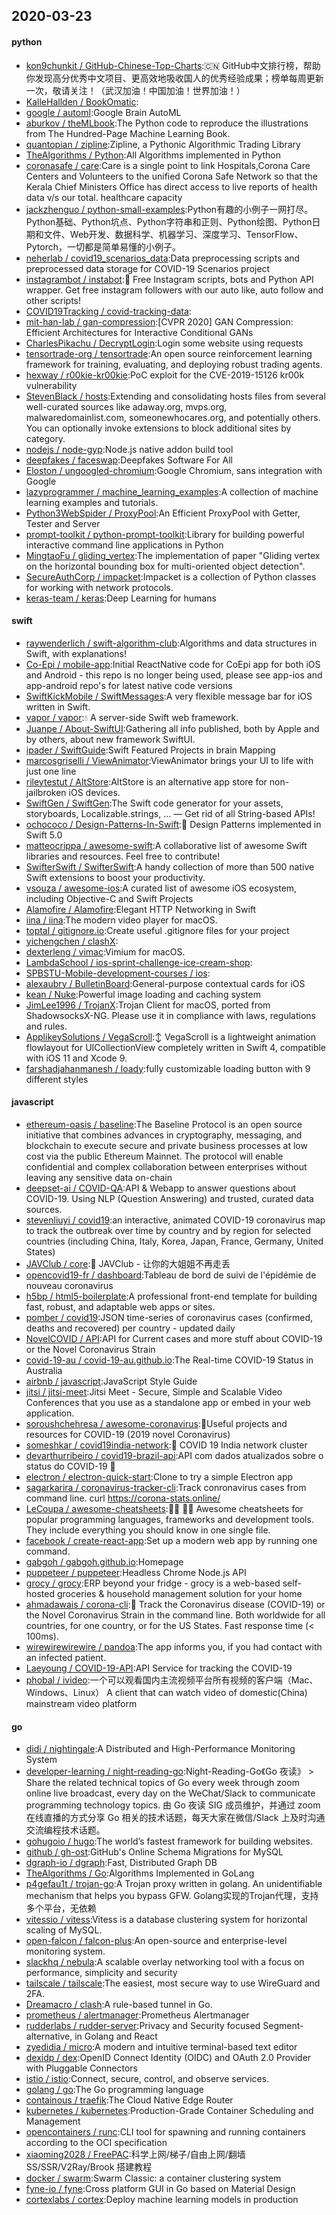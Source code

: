 ## 2020-03-23

#### python
* [kon9chunkit / GitHub-Chinese-Top-Charts](https://github.com/kon9chunkit/GitHub-Chinese-Top-Charts):🇨🇳
GitHub中文排行榜，帮助你发现高分优秀中文项目、更高效地吸收国人的优秀经验成果；榜单每周更新一次，敬请关注！（武汉加油！中国加油！世界加油！）
* [KalleHallden / BookOmatic](https://github.com/KalleHallden/BookOmatic):
* [google / automl](https://github.com/google/automl):Google Brain AutoML
* [aburkov / theMLbook](https://github.com/aburkov/theMLbook):The Python code to reproduce the illustrations from The Hundred-Page Machine Learning Book.
* [quantopian / zipline](https://github.com/quantopian/zipline):Zipline, a Pythonic Algorithmic Trading Library
* [TheAlgorithms / Python](https://github.com/TheAlgorithms/Python):All Algorithms implemented in Python
* [coronasafe / care](https://github.com/coronasafe/care):Care is a single point to link Hospitals,Corona Care Centers and Volunteers to the unified Corona Safe Network so that the Kerala Chief Ministers Office has direct access to live reports of health data v/s our total. healthcare capacity
* [jackzhenguo / python-small-examples](https://github.com/jackzhenguo/python-small-examples):Python有趣的小例子一网打尽。Python基础、Python坑点、Python字符串和正则、Python绘图、Python日期和文件、Web开发、数据科学、机器学习、深度学习、TensorFlow、Pytorch，一切都是简单易懂的小例子。
* [neherlab / covid19_scenarios_data](https://github.com/neherlab/covid19_scenarios_data):Data preprocessing scripts and preprocessed data storage for COVID-19 Scenarios project
* [instagrambot / instabot](https://github.com/instagrambot/instabot):🐙
Free Instagram scripts, bots and Python API wrapper. Get free instagram followers with our auto like, auto follow and other scripts!
* [COVID19Tracking / covid-tracking-data](https://github.com/COVID19Tracking/covid-tracking-data):
* [mit-han-lab / gan-compression](https://github.com/mit-han-lab/gan-compression):[CVPR 2020] GAN Compression: Efficient Architectures for Interactive Conditional GANs
* [CharlesPikachu / DecryptLogin](https://github.com/CharlesPikachu/DecryptLogin):Login some website using requests
* [tensortrade-org / tensortrade](https://github.com/tensortrade-org/tensortrade):An open source reinforcement learning framework for training, evaluating, and deploying robust trading agents.
* [hexway / r00kie-kr00kie](https://github.com/hexway/r00kie-kr00kie):PoC exploit for the CVE-2019-15126 kr00k vulnerability
* [StevenBlack / hosts](https://github.com/StevenBlack/hosts):Extending and consolidating hosts files from several well-curated sources like adaway.org, mvps.org, malwaredomainlist.com, someonewhocares.org, and potentially others. You can optionally invoke extensions to block additional sites by category.
* [nodejs / node-gyp](https://github.com/nodejs/node-gyp):Node.js native addon build tool
* [deepfakes / faceswap](https://github.com/deepfakes/faceswap):Deepfakes Software For All
* [Eloston / ungoogled-chromium](https://github.com/Eloston/ungoogled-chromium):Google Chromium, sans integration with Google
* [lazyprogrammer / machine_learning_examples](https://github.com/lazyprogrammer/machine_learning_examples):A collection of machine learning examples and tutorials.
* [Python3WebSpider / ProxyPool](https://github.com/Python3WebSpider/ProxyPool):An Efficient ProxyPool with Getter, Tester and Server
* [prompt-toolkit / python-prompt-toolkit](https://github.com/prompt-toolkit/python-prompt-toolkit):Library for building powerful interactive command line applications in Python
* [MingtaoFu / gliding_vertex](https://github.com/MingtaoFu/gliding_vertex):The implementation of paper "Gliding vertex on the horizontal bounding box for multi-oriented object detection".
* [SecureAuthCorp / impacket](https://github.com/SecureAuthCorp/impacket):Impacket is a collection of Python classes for working with network protocols.
* [keras-team / keras](https://github.com/keras-team/keras):Deep Learning for humans

#### swift
* [raywenderlich / swift-algorithm-club](https://github.com/raywenderlich/swift-algorithm-club):Algorithms and data structures in Swift, with explanations!
* [Co-Epi / mobile-app](https://github.com/Co-Epi/mobile-app):Initial ReactNative code for CoEpi app for both iOS and Android - this repo is no longer being used, please see app-ios and app-android repo's for latest native code versions
* [SwiftKickMobile / SwiftMessages](https://github.com/SwiftKickMobile/SwiftMessages):A very flexible message bar for iOS written in Swift.
* [vapor / vapor](https://github.com/vapor/vapor):💧
A server-side Swift web framework.
* [Juanpe / About-SwiftUI](https://github.com/Juanpe/About-SwiftUI):Gathering all info published, both by Apple and by others, about new framework SwiftUI.
* [ipader / SwiftGuide](https://github.com/ipader/SwiftGuide):Swift Featured Projects in brain Mapping
* [marcosgriselli / ViewAnimator](https://github.com/marcosgriselli/ViewAnimator):ViewAnimator brings your UI to life with just one line
* [rileytestut / AltStore](https://github.com/rileytestut/AltStore):AltStore is an alternative app store for non-jailbroken iOS devices.
* [SwiftGen / SwiftGen](https://github.com/SwiftGen/SwiftGen):The Swift code generator for your assets, storyboards, Localizable.strings, … — Get rid of all String-based APIs!
* [ochococo / Design-Patterns-In-Swift](https://github.com/ochococo/Design-Patterns-In-Swift):📖
Design Patterns implemented in Swift 5.0
* [matteocrippa / awesome-swift](https://github.com/matteocrippa/awesome-swift):A collaborative list of awesome Swift libraries and resources. Feel free to contribute!
* [SwifterSwift / SwifterSwift](https://github.com/SwifterSwift/SwifterSwift):A handy collection of more than 500 native Swift extensions to boost your productivity.
* [vsouza / awesome-ios](https://github.com/vsouza/awesome-ios):A curated list of awesome iOS ecosystem, including Objective-C and Swift Projects
* [Alamofire / Alamofire](https://github.com/Alamofire/Alamofire):Elegant HTTP Networking in Swift
* [iina / iina](https://github.com/iina/iina):The modern video player for macOS.
* [toptal / gitignore.io](https://github.com/toptal/gitignore.io):Create useful .gitignore files for your project
* [yichengchen / clashX](https://github.com/yichengchen/clashX):
* [dexterleng / vimac](https://github.com/dexterleng/vimac):Vimium for macOS.
* [LambdaSchool / ios-sprint-challenge-ice-cream-shop](https://github.com/LambdaSchool/ios-sprint-challenge-ice-cream-shop):
* [SPBSTU-Mobile-development-courses / ios](https://github.com/SPBSTU-Mobile-development-courses/ios):
* [alexaubry / BulletinBoard](https://github.com/alexaubry/BulletinBoard):General-purpose contextual cards for iOS
* [kean / Nuke](https://github.com/kean/Nuke):Powerful image loading and caching system
* [JimLee1996 / TrojanX](https://github.com/JimLee1996/TrojanX):Trojan Client for macOS, ported from ShadowsocksX-NG. Please use it in compliance with laws, regulations and rules.
* [ApplikeySolutions / VegaScroll](https://github.com/ApplikeySolutions/VegaScroll):↕️
VegaScroll is a lightweight animation flowlayout for UICollectionView completely written in Swift 4, compatible with iOS 11 and Xcode 9.
* [farshadjahanmanesh / loady](https://github.com/farshadjahanmanesh/loady):fully customizable loading button with 9 different styles

#### javascript
* [ethereum-oasis / baseline](https://github.com/ethereum-oasis/baseline):The Baseline Protocol is an open source initiative that combines advances in cryptography, messaging, and blockchain to execute secure and private business processes at low cost via the public Ethereum Mainnet. The protocol will enable confidential and complex collaboration between enterprises without leaving any sensitive data on-chain
* [deepset-ai / COVID-QA](https://github.com/deepset-ai/COVID-QA):API & Webapp to answer questions about COVID-19. Using NLP (Question Answering) and trusted, curated data sources.
* [stevenliuyi / covid19](https://github.com/stevenliuyi/covid19):an interactive, animated COVID-19 coronavirus map to track the outbreak over time by country and by region for selected countries (including China, Italy, Korea, Japan, France, Germany, United States)
* [JAVClub / core](https://github.com/JAVClub/core):🔞
JAVClub - 让你的大姐姐不再走丢
* [opencovid19-fr / dashboard](https://github.com/opencovid19-fr/dashboard):Tableau de bord de suivi de l'épidémie de nouveau coronavirus
* [h5bp / html5-boilerplate](https://github.com/h5bp/html5-boilerplate):A professional front-end template for building fast, robust, and adaptable web apps or sites.
* [pomber / covid19](https://github.com/pomber/covid19):JSON time-series of coronavirus cases (confirmed, deaths and recovered) per country - updated daily
* [NovelCOVID / API](https://github.com/NovelCOVID/API):API for Current cases and more stuff about COVID-19 or the Novel Coronavirus Strain
* [covid-19-au / covid-19-au.github.io](https://github.com/covid-19-au/covid-19-au.github.io):The Real-time COVID-19 Status in Australia
* [airbnb / javascript](https://github.com/airbnb/javascript):JavaScript Style Guide
* [jitsi / jitsi-meet](https://github.com/jitsi/jitsi-meet):Jitsi Meet - Secure, Simple and Scalable Video Conferences that you use as a standalone app or embed in your web application.
* [soroushchehresa / awesome-coronavirus](https://github.com/soroushchehresa/awesome-coronavirus):🦠Useful projects and resources for COVID-19 (2019 novel Coronavirus)
* [someshkar / covid19india-network](https://github.com/someshkar/covid19india-network):🔬
COVID 19 India network cluster
* [devarthurribeiro / covid19-brazil-api](https://github.com/devarthurribeiro/covid19-brazil-api):API com dados atualizados sobre o status do COVID-19 🦠
* [electron / electron-quick-start](https://github.com/electron/electron-quick-start):Clone to try a simple Electron app
* [sagarkarira / coronavirus-tracker-cli](https://github.com/sagarkarira/coronavirus-tracker-cli):Track conronavirus cases from command line. curl https://corona-stats.online/
* [LeCoupa / awesome-cheatsheets](https://github.com/LeCoupa/awesome-cheatsheets):👩‍💻
👨‍💻
Awesome cheatsheets for popular programming languages, frameworks and development tools. They include everything you should know in one single file.
* [facebook / create-react-app](https://github.com/facebook/create-react-app):Set up a modern web app by running one command.
* [gabgoh / gabgoh.github.io](https://github.com/gabgoh/gabgoh.github.io):Homepage
* [puppeteer / puppeteer](https://github.com/puppeteer/puppeteer):Headless Chrome Node.js API
* [grocy / grocy](https://github.com/grocy/grocy):ERP beyond your fridge - grocy is a web-based self-hosted groceries & household management solution for your home
* [ahmadawais / corona-cli](https://github.com/ahmadawais/corona-cli):🦠 Track the Coronavirus disease (COVID-19) or the Novel Coronavirus Strain in the command line. Both worldwide for all countries, for one country, or for the US States. Fast response time (< 100ms).
* [wirewirewirewire / pandoa](https://github.com/wirewirewirewire/pandoa):The app informs you, if you had contact with an infected patient.
* [Laeyoung / COVID-19-API](https://github.com/Laeyoung/COVID-19-API):API Service for tracking the COVID-19
* [phobal / ivideo](https://github.com/phobal/ivideo):一个可以观看国内主流视频平台所有视频的客户端（Mac、Windows、Linux） A client that can watch video of domestic(China) mainstream video platform

#### go
* [didi / nightingale](https://github.com/didi/nightingale):A Distributed and High-Performance Monitoring System
* [developer-learning / night-reading-go](https://github.com/developer-learning/night-reading-go):Night-Reading-Go《Go 夜读》 > Share the related technical topics of Go every week through zoom online live broadcast, every day on the WeChat/Slack to communicate programming technology topics. 由 Go 夜读 SIG 成员维护，并通过 zoom 在线直播的方式分享 Go 相关的技术话题，每天大家在微信/Slack 上及时沟通交流编程技术话题。
* [gohugoio / hugo](https://github.com/gohugoio/hugo):The world’s fastest framework for building websites.
* [github / gh-ost](https://github.com/github/gh-ost):GitHub's Online Schema Migrations for MySQL
* [dgraph-io / dgraph](https://github.com/dgraph-io/dgraph):Fast, Distributed Graph DB
* [TheAlgorithms / Go](https://github.com/TheAlgorithms/Go):Algorithms Implemented in GoLang
* [p4gefau1t / trojan-go](https://github.com/p4gefau1t/trojan-go):A Trojan proxy written in golang. An unidentifiable mechanism that helps you bypass GFW. Golang实现的Trojan代理，支持多个平台，无依赖
* [vitessio / vitess](https://github.com/vitessio/vitess):Vitess is a database clustering system for horizontal scaling of MySQL.
* [open-falcon / falcon-plus](https://github.com/open-falcon/falcon-plus):An open-source and enterprise-level monitoring system.
* [slackhq / nebula](https://github.com/slackhq/nebula):A scalable overlay networking tool with a focus on performance, simplicity and security
* [tailscale / tailscale](https://github.com/tailscale/tailscale):The easiest, most secure way to use WireGuard and 2FA.
* [Dreamacro / clash](https://github.com/Dreamacro/clash):A rule-based tunnel in Go.
* [prometheus / alertmanager](https://github.com/prometheus/alertmanager):Prometheus Alertmanager
* [rudderlabs / rudder-server](https://github.com/rudderlabs/rudder-server):Privacy and Security focused Segment-alternative, in Golang and React
* [zyedidia / micro](https://github.com/zyedidia/micro):A modern and intuitive terminal-based text editor
* [dexidp / dex](https://github.com/dexidp/dex):OpenID Connect Identity (OIDC) and OAuth 2.0 Provider with Pluggable Connectors
* [istio / istio](https://github.com/istio/istio):Connect, secure, control, and observe services.
* [golang / go](https://github.com/golang/go):The Go programming language
* [containous / traefik](https://github.com/containous/traefik):The Cloud Native Edge Router
* [kubernetes / kubernetes](https://github.com/kubernetes/kubernetes):Production-Grade Container Scheduling and Management
* [opencontainers / runc](https://github.com/opencontainers/runc):CLI tool for spawning and running containers according to the OCI specification
* [xiaoming2028 / FreePAC](https://github.com/xiaoming2028/FreePAC):科学上网/梯子/自由上网/翻墙 SS/SSR/V2Ray/Brook 搭建教程
* [docker / swarm](https://github.com/docker/swarm):Swarm Classic: a container clustering system
* [fyne-io / fyne](https://github.com/fyne-io/fyne):Cross platform GUI in Go based on Material Design
* [cortexlabs / cortex](https://github.com/cortexlabs/cortex):Deploy machine learning models in production
